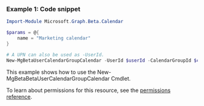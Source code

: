 ### Example 1: Code snippet

```powershellImport-Module Microsoft.Graph.Beta.Calendar

$params = @{
	name = "Marketing calendar"
}

# A UPN can also be used as -UserId.
New-MgBetaUserCalendarGroupCalendar -UserId $userId -CalendarGroupId $calendarGroupId -BodyParameter $params
```
This example shows how to use the New-MgBetaBetaUserCalendarGroupCalendar Cmdlet.
To learn about permissions for this resource, see the [permissions reference](/graph/permissions-reference).

